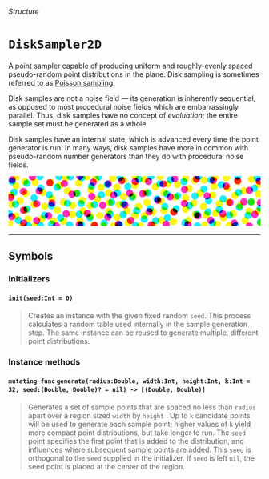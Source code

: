 ###### Structure

# `DiskSampler2D`
A point sampler capable of producing uniform and roughly-evenly spaced pseudo-random point distributions in the plane. Disk sampling is sometimes referred to as [Poisson sampling](https://en.wikipedia.org/wiki/Supersampling#Poisson_disc).

Disk samples are not a noise field — its generation is inherently sequential, as opposed to most procedural noise fields which are embarrassingly parallel. Thus, disk samples have no concept of *evaluation*; the entire sample set must be generated as a whole.

Disk samples have an internal state, which is advanced every time the point generator is run. In many ways, disk samples have more in common with pseudo-random number generators than they do with procedural noise fields.

![](png/banner_disk2d.png)
***

## Symbols

### Initializers

#### `init(seed:Int = 0)`
> Creates an instance with the given fixed random `seed`. This process calculates a random table used internally in the sample generation step. The same instance can be reused to generate multiple, different point distributions.

### Instance methods

#### `mutating func` `generate(radius:Double, width:Int, height:Int, k:Int = 32, seed:(Double, Double)? = nil) -> [(Double, Double)]`
> Generates a set of sample points that are spaced no less than `radius` apart over a region sized `width` by `height` . Up to `k` candidate points will be used to generate each sample point; higher values of `k` yield more compact point distributions, but take longer to run. The `seed` point specifies the first point that is added to the distribution, and influences where subsequent sample points are added. This `seed` is orthogonal to the `seed` supplied in the initializer. If `seed` is left `nil`, the seed point is placed at the center of the region.
